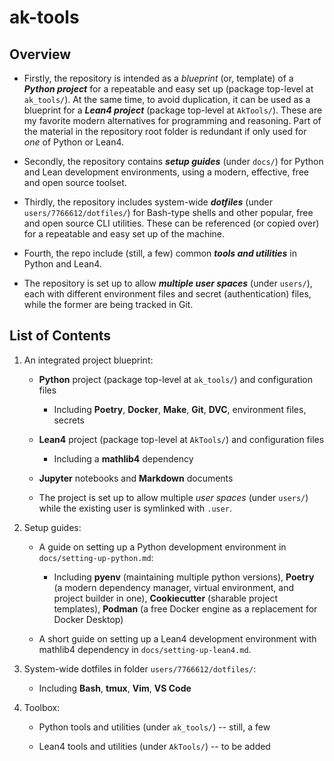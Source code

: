 # ak-tools

## Overview 

- Firstly, the repository is intended as a *blueprint* (or, template) of a ___Python project___ for a repeatable and easy set up (package top-level at `ak_tools/`). At the same time, to avoid duplication, it can be used as a blueprint for a ___Lean4 project___ (package top-level at `AkTools/`). These are my favorite modern alternatives for programming and reasoning. Part of the material in the repository root folder is redundant if only used for *one* of Python or Lean4.

- Secondly, the repository contains ___setup guides___ (under `docs/`) for Python and Lean development environments, using a modern, effective, free and open source toolset.

- Thirdly, the repository includes system-wide ___dotfiles___ (under `users/7766612/dotfiles/`) for Bash-type shells and other popular, free and open source CLI utilities. These can be referenced (or copied over) for a repeatable and easy set up of the machine.

- Fourth, the repo include (still, a few) common ___tools and utilities___ in Python and Lean4.

- The repository is set up to allow ___multiple user spaces___ (under `users/`), each with different environment files and secret (authentication) files, while the former are being tracked in Git.

## List of Contents

1. An integrated project blueprint:

    + **Python** project (package top-level at `ak_tools/`) and configuration files

        - Including **Poetry**, **Docker**, **Make**, **Git**, **DVC**, environment files, secrets

    + **Lean4** project (package top-level at `AkTools/`) and configuration files

        - Including a **mathlib4** dependency

    + **Jupyter** notebooks and **Markdown** documents

    + The project is set up to allow multiple *user spaces* (under `users/`) while the existing user is symlinked with `.user`.

2. Setup guides:

    + A guide on setting up a Python development environment in `docs/setting-up-python.md`:

        - Including **pyenv** (maintaining multiple python versions), **Poetry** (a modern dependency manager, virtual environment, and project builder in one), **Cookiecutter** (sharable project templates), **Podman** (a free Docker engine as a replacement for Docker Desktop)

    + A short guide on setting up a Lean4 development environment with mathlib4 dependency in `docs/setting-up-lean4.md`.

3. System-wide dotfiles in folder `users/7766612/dotfiles/`:

    + Including **Bash**, **tmux**, **Vim**, **VS Code**

4. Toolbox:

    + Python tools and utilities (under `ak_tools/`) -- still, a few

    + Lean4 tools and utilities (under `AkTools/`) -- to be added
